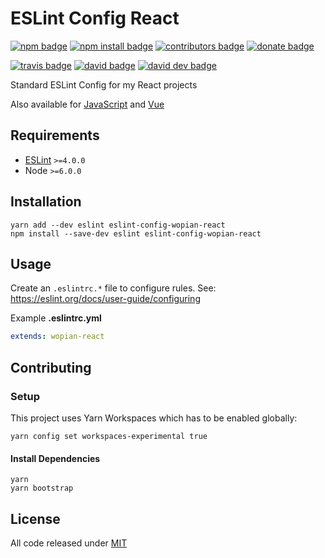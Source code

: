 # ESLint Config React

[![npm badge]][npm]
[![npm install badge]][npm]
[![contributors badge]][contributors]
[![donate badge]][donate]

[![travis badge]][travis]
[![david badge]][david]
[![david dev badge]][david dev]

Standard ESLint Config for my React projects

Also available for [JavaScript] and [Vue]

[JavaScript]:https://www.npmjs.com/package/eslint-config-wopian
[Vue]:https://www.npmjs.com/package/eslint-config-wopian-vue

## Requirements

- [ESLint] `>=4.0.0`
- Node `>=6.0.0`

## Installation

```shell
yarn add --dev eslint eslint-config-wopian-react
npm install --save-dev eslint eslint-config-wopian-react
```

## Usage

Create an `.eslintrc.*` file to configure rules. See: https://eslint.org/docs/user-guide/configuring

Example **.eslintrc.yml**

```yaml
extends: wopian-react
```

## Contributing

### Setup

This project uses Yarn Workspaces which has to be enabled globally:

```shell
yarn config set workspaces-experimental true
```

#### Install Dependencies

```shell
yarn
yarn bootstrap
```

## License

All code released under [MIT]

[eslint]: https://eslint.org

[mit]: https://github.com/wopian/eslint-config-wopian/blob/master/LICENSE.md

[npm]: https://www.npmjs.com/package/eslint-config-wopian-react
[npm badge]: https://img.shields.io/npm/v/eslint-config-wopian-react.svg?style=flat-square
[npm install badge]: https://img.shields.io/npm/dt/eslint-config-wopian-react.svg?style=flat-square

[travis]: https://travis-ci.org/wopian/eslint-config-wopian
[travis badge]: https://img.shields.io/travis/wopian/eslint-config-wopian/master.svg?style=flat-square&label=linux%20%26%20macOS

[david]: https://david-dm.org/wopian/eslint-config-wopian?path=packages/eslint-config-wopian-react
[david badge]: https://david-dm.org/wopian/eslint-config-wopian/status.svg?path=packages/eslint-config-wopian-react&style=flat-square
[david dev]: https://david-dm.org/wopian/eslint-config-wopian?type=dev
[david dev badge]: https://img.shields.io/david/dev/wopian/eslint-config-wopian.svg?style=flat-square

[contributors]: https://github.com/wopian/eslint-config-wopian/graphs/contributors
[contributors badge]: https://img.shields.io/github/contributors/wopian/eslint-config-wopian.svg?style=flat-square

[donate]: https://www.patreon.com/wopian
[donate badge]: https://img.shields.io/badge/patreon-donate-ff69b4.svg?style=flat-square
